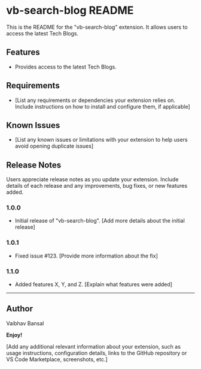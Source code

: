 # vb-search-blog README

This is the README for the "vb-search-blog" extension. It allows users to access the latest Tech Blogs.

## Features

- Provides access to the latest Tech Blogs.

## Requirements

- [List any requirements or dependencies your extension relies on. Include instructions on how to install and configure them, if applicable]

## Known Issues

- [List any known issues or limitations with your extension to help users avoid opening duplicate issues]

## Release Notes

Users appreciate release notes as you update your extension. Include details of each release and any improvements, bug fixes, or new features added.

### 1.0.0

- Initial release of "vb-search-blog". [Add more details about the initial release]

### 1.0.1

- Fixed issue #123. [Provide more information about the fix]

### 1.1.0

- Added features X, Y, and Z. [Explain what features were added]

---

## Author
Vaibhav Bansal

**Enjoy!**

[Add any additional relevant information about your extension, such as usage instructions, configuration details, links to the GitHub repository or VS Code Marketplace, screenshots, etc.]
